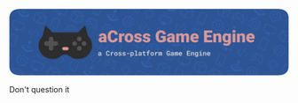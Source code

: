 ![aCross Game Engine](https://github.com/aCross-Game-Engine/aCross/raw/main/assets/branding/github/banner.png)

Don't question it
